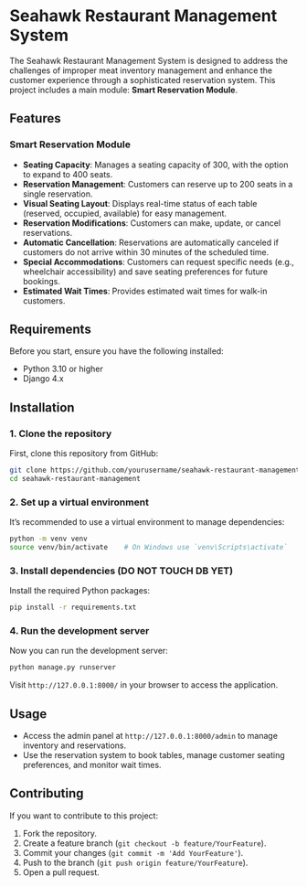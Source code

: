 # Seahawk Restaurant Management System

The Seahawk Restaurant Management System is designed to address the challenges of improper meat inventory management and enhance the customer experience through a sophisticated reservation system. This project includes a main module: **Smart Reservation Module**.

## Features

### Smart Reservation Module
- **Seating Capacity**: Manages a seating capacity of 300, with the option to expand to 400 seats.
- **Reservation Management**: Customers can reserve up to 200 seats in a single reservation.
- **Visual Seating Layout**: Displays real-time status of each table (reserved, occupied, available) for easy management.
- **Reservation Modifications**: Customers can make, update, or cancel reservations.
- **Automatic Cancellation**: Reservations are automatically canceled if customers do not arrive within 30 minutes of the scheduled time.
- **Special Accommodations**: Customers can request specific needs (e.g., wheelchair accessibility) and save seating preferences for future bookings.
- **Estimated Wait Times**: Provides estimated wait times for walk-in customers.

## Requirements

Before you start, ensure you have the following installed:

- Python 3.10 or higher
- Django 4.x


## Installation

### 1. Clone the repository

First, clone this repository from GitHub:

```bash
git clone https://github.com/yourusername/seahawk-restaurant-management.git
cd seahawk-restaurant-management
```

### 2. Set up a virtual environment

It’s recommended to use a virtual environment to manage dependencies:

```bash
python -m venv venv
source venv/bin/activate    # On Windows use `venv\Scripts\activate`
```

### 3. Install dependencies (DO NOT TOUCH DB YET)

Install the required Python packages:

```bash
pip install -r requirements.txt
```






### 4. Run the development server

Now you can run the development server:

```bash
python manage.py runserver
```

Visit `http://127.0.0.1:8000/` in your browser to access the application.

## Usage

- Access the admin panel at `http://127.0.0.1:8000/admin` to manage inventory and reservations.
- Use the reservation system to book tables, manage customer seating preferences, and monitor wait times.

## Contributing

If you want to contribute to this project:

1. Fork the repository.
2. Create a feature branch (`git checkout -b feature/YourFeature`).
3. Commit your changes (`git commit -m 'Add YourFeature'`).
4. Push to the branch (`git push origin feature/YourFeature`).
5. Open a pull request.


